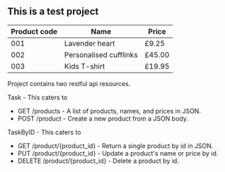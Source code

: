 ## This is a test project
| Product code  | Name  |  Price |
|---|---|---|
|  001 |  Lavender heart | £9.25  |
|  002 |  Personalised cufflinks | £45.00  |
|  003 |  Kids T-shirt | £19.95 |


Project contains two restful  api resources.

Task - This caters to 

* GET /products - A list of products, names, and prices in JSON.
* POST /product - Create a new product from a JSON body.

TaskByID - This caters to

* GET /product/{product_id} - Return a single product by id in JSON.
* PUT /product/{product_id} - Update a product's name or price by id.
* DELETE /product/{product_id} - Delete a product by id.

